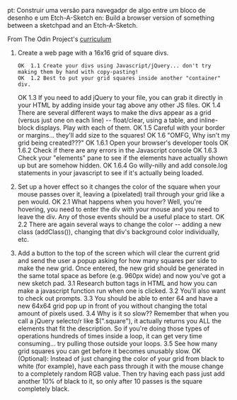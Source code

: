 pt: Construir uma versão para navegadpr de algo entre um bloco de desenho e um Etch-A-Sketch
en: Build a browser version of something between a sketchpad and an Etch-A-Sketch.

From The Odin Project's [curriculum](https://www.theodinproject.com/courses/web-development-101/lessons/javascript-and-jquery)

1.	Create a web page with a 16x16 grid of square divs.
		
		OK	1.1 Create your divs using Javascript/jQuery... don't try making them by hand with copy-pasting!
		OK	1.2 Best to put your grid squares inside another "container" div.
    OK	1.3 If you need to add jQuery to your file, you can grab it directly in your HTML by adding <script src="https://ajax.googleapis.com/ajax/libs/jquery/1.11.0/jquery.min.js"></script> inside your <head> tag above any other JS files.
    OK	1.4 There are several different ways to make the divs appear as a grid (versus just one on each line) -- float/clear, using a table, and inline-block displays. Play with each of them.
    OK	1.5 Careful with your border or margins... they'll add size to the squares!
    OK	1.6 "OMFG, Why isn't my grid being created???"
				OK	1.6.1 Open your browser's developer tools
			  OK	1.6.2 Check if there are any errors in the Javascript console
			  OK	1.6.3 Check your "elements" pane to see if the elements have actually shown up but are somehow hidden.
			  OK	1.6.4 Go willy-nilly and add console.log statements in your javascript to see if it's actually being loaded.

2.	Set up a hover effect so it changes the color of the square when your mouse passes over it, leaving a (pixelated) trail through your grid like a pen would.
		OK	2.1	What happens when you hover? Well, you're hovering, you need to enter the div with your mouse and you need to leave the div. Any of those events should be a useful place to start.
		OK	2.2	There are again several ways to change the color -- adding a new class (addClass()), changing that div's background color individually, etc.

3.	Add a button to the top of the screen which will clear the current grid and send the user a popup asking for how many squares per side to make the new grid. Once entered, the new grid should be generated in the same total space as before (e.g. 960px wide) and now you've got a new sketch pad.
		3.1	Research button tags in HTML and how you can make a javascript function run when one is clicked.
		3.2	You'll also want to check out prompts.
		3.3	You should be able to enter 64 and have a new 64x64 grid pop up in front of you without changing the total amount of pixels used.
		3.4	Why is it so slow?? Remember that when you call a jQuery selecto/r like $(".square"), it actually returns you ALL the elements that fit the description. So if you're doing those types of operations hundreds of times inside a loop, it can get very time consuming... try pulling those outside your loops.
		3.5	See how many grid squares you can get before it becomes unusably slow.
OK	(Optional): Instead of just changing the color of your grid from black to white (for example), have each pass through it with the mouse change to a completely random RGB value. Then try having each pass just add another 10% of black to it, so only after 10 passes is the square completely black.